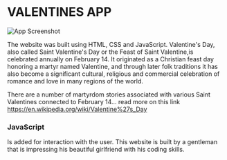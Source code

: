 
# VALENTINES APP

![App Screenshot](https://via.placeholder.com/468x300?text=App+Screenshot+Here)

The website was built using HTML, CSS and JavaScript. Valentine's Day, also called Saint Valentine's Day or the Feast of Saint Valentine,is celebrated annually on February 14. It originated as a Christian feast day honoring a martyr named Valentine, and through later folk traditions it has also become a significant cultural, religious and commercial celebration of romance and love in many regions of the world.

There are a number of martyrdom stories associated with various Saint Valentines connected to February 14... read more on this link https://en.wikipedia.org/wiki/Valentine%27s_Day

### JavaScript
Is added for interaction with the user. This website is built by a gentleman that is impressing his beautiful girlfriend with his coding skills. 
 